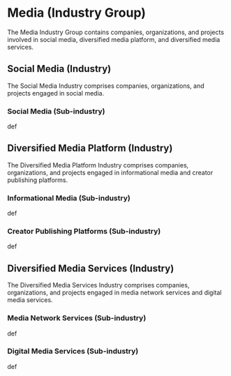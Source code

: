 # Media (Industry Group)

The Media Industry Group contains companies, organizations, and projects involved in social media, diversified media platform, and diversified media services.



## Social Media (Industry)

The Social Media Industry comprises companies, organizations, and projects engaged in social media.

### Social Media (Sub-industry)

def



## Diversified Media Platform (Industry)

The Diversified Media Platform Industry comprises companies, organizations, and projects engaged in informational media and creator publishing platforms.

### Informational Media (Sub-industry)

def

### Creator Publishing Platforms (Sub-industry)

def



## Diversified Media Services (Industry)

The Diversified Media Services Industry comprises companies, organizations, and projects engaged in media network services and digital media services.

### Media Network Services (Sub-industry)

def

### Digital Media Services (Sub-industry)

def
